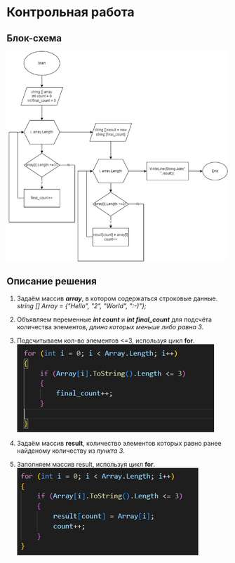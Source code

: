 # Контрольная работа

## Блок-схема

![Блок-схема](Блок-Схема.PNG)


## Описание решения

1. Задаём массив __*array*__, в котором содержаться строковые данные.
*string [] Array = {"Hello", "2", "World", ":-)"};*

2. Объявляем переменные __*int count*__ и __*int final_count*__ для подсчёта количества элементов, _*длина которых меньше либо равна 3*_.

3. Подсчитываем кол-во элементов <=3, используя цикл **for**. ![Screen1](screen1.PNG)

4. Задаём массив **result**, количество элементов которых равно ранее найденому количеству из *пункта 3*.

5. Заполняем массив result, используя цикл **for**. ![Screen1](screen2.PNG)